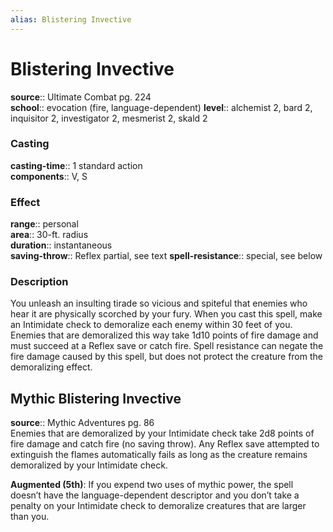 ```yaml
---
alias: Blistering Invective
---
```


# Blistering Invective 

**source**:: Ultimate Combat pg. 224  
**school**:: evocation (fire, language-dependent)
**level**:: alchemist 2, bard 2, inquisitor 2, investigator 2, mesmerist 2, skald 2

### Casting 

**casting-time**:: 1 standard action  
**components**:: V, S

### Effect 

**range**:: personal  
**area**:: 30-ft. radius  
**duration**:: instantaneous  
**saving-throw**:: Reflex partial, see text
**spell-resistance**:: special, see below

### Description 

You unleash an insulting tirade so vicious and spiteful that enemies who hear it are physically scorched by your fury. When you cast this spell, make an Intimidate check to demoralize each enemy within 30 feet of you. Enemies that are demoralized this way take 1d10 points of fire damage and must succeed at a Reflex save or catch fire. Spell resistance can negate the fire damage caused by this spell, but does not protect the creature from the demoralizing effect.

## Mythic Blistering Invective 

**source**:: Mythic Adventures pg. 86  
Enemies that are demoralized by your Intimidate check take 2d8 points of fire damage and catch fire (no saving throw). Any Reflex save attempted to extinguish the flames automatically fails as long as the creature remains demoralized by your Intimidate check.  
  
**Augmented (5th)**: If you expend two uses of mythic power, the spell doesn’t have the language-dependent descriptor and you don’t take a penalty on your Intimidate check to demoralize creatures that are larger than you.
